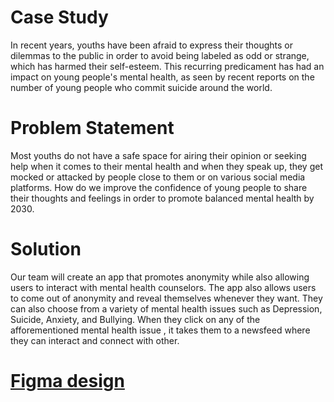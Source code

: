 # Case Study
In recent years, youths have been afraid to express their thoughts or dilemmas to the public in order to avoid being labeled as odd or strange, which has harmed their self-esteem. This recurring predicament has had an impact on young people's mental health, as seen by recent reports on the number of young people who commit suicide around the world.

# Problem Statement
Most youths do not have a safe space for airing their opinion or seeking help when it comes to their mental health and when they speak up, they get mocked or attacked by people close to them or on various social media platforms. How do we improve the confidence of young people to share their thoughts and feelings in order to promote balanced mental health by 2030.

# Solution
Our team will create an app that promotes anonymity while also allowing users to interact with mental health counselors. The app also allows users to come out of anonymity and reveal themselves whenever they want. They can also choose from a variety of  mental health issues  such as Depression, Suicide, Anxiety, and Bullying. When they click on any  of the afforementioned mental health issue , it takes them to a newsfeed where they can interact and connect with other.


# [Figma design](https://www.figma.com/file/fNYOxEvVnGfy9Ky6KuRxL4/flutter-project?node-id=40%3A23)  

